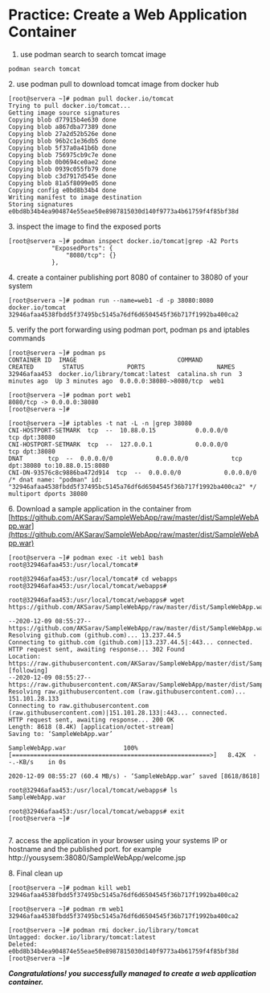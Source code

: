 # Practice: Create a Web Application Container

1. use podman search to search tomcat image

```
podman search tomcat
```

2\. use podman pull to download tomcat image from docker hub

```
[root@servera ~]# podman pull docker.io/tomcat
Trying to pull docker.io/tomcat...
Getting image source signatures
Copying blob d77915b4e630 done  
Copying blob a867dba77389 done  
Copying blob 27a2d52b526e done  
Copying blob 96b2c1e36db5 done  
Copying blob 5f37a0a41b6b done  
Copying blob 756975cb9c7e done  
Copying blob 0b0694ce0ae2 done  
Copying blob 0939c055fb79 done  
Copying blob c3d7917d545e done  
Copying blob 81a5f8099e05 done  
Copying config e0bd8b34b4 done  
Writing manifest to image destination
Storing signatures
e0bd8b34b4ea904874e55eae50e8987815030d140f9773a4b61759f4f85bf38d

```

3\. inspect the image to find the exposed ports

```
[root@servera ~]# podman inspect docker.io/tomcat|grep -A2 Ports
            "ExposedPorts": {
                "8080/tcp": {}
            },

```

4\. create a container publishing port 8080 of container to 38080 of your system

```
[root@servera ~]# podman run --name=web1 -d -p 38080:8080 docker.io/tomcat
32946afaa4538fbdd5f37495bc5145a76df6d6504545f36b717f1992ba400ca2

```

5\. verify the port forwarding using podman port, podman ps and iptables commands

```
[root@servera ~]# podman ps
CONTAINER ID  IMAGE                            COMMAND          CREATED        STATUS            PORTS                    NAMES
32946afaa453  docker.io/library/tomcat:latest  catalina.sh run  3 minutes ago  Up 3 minutes ago  0.0.0.0:38080->8080/tcp  web1

[root@servera ~]# podman port web1 
8080/tcp -> 0.0.0.0:38080
[root@servera ~]#

```

```
[root@servera ~]# iptables -t nat -L -n |grep 38080
CNI-HOSTPORT-SETMARK  tcp  --  10.88.0.15           0.0.0.0/0            tcp dpt:38080
CNI-HOSTPORT-SETMARK  tcp  --  127.0.0.1            0.0.0.0/0            tcp dpt:38080
DNAT       tcp  --  0.0.0.0/0            0.0.0.0/0            tcp dpt:38080 to:10.88.0.15:8080
CNI-DN-93576c8c9886ba472d914  tcp  --  0.0.0.0/0            0.0.0.0/0            /* dnat name: "podman" id: "32946afaa4538fbdd5f37495bc5145a76df6d6504545f36b717f1992ba400ca2" */ multiport dports 38080
```

6\. Download a sample application in the container from [https://github.com/AKSarav/SampleWebApp/raw/master/dist/SampleWebApp.war](https://github.com/AKSarav/SampleWebApp/raw/master/dist/SampleWebApp.war)

```
[root@servera ~]# podman exec -it web1 bash
root@32946afaa453:/usr/local/tomcat#
```

```
root@32946afaa453:/usr/local/tomcat# cd webapps
root@32946afaa453:/usr/local/tomcat/webapps#
```

```
root@32946afaa453:/usr/local/tomcat/webapps# wget https://github.com/AKSarav/SampleWebApp/raw/master/dist/SampleWebApp.war

--2020-12-09 08:55:27--  https://github.com/AKSarav/SampleWebApp/raw/master/dist/SampleWebApp.war
Resolving github.com (github.com)... 13.237.44.5
Connecting to github.com (github.com)|13.237.44.5|:443... connected.
HTTP request sent, awaiting response... 302 Found
Location: https://raw.githubusercontent.com/AKSarav/SampleWebApp/master/dist/SampleWebApp.war [following]
--2020-12-09 08:55:27--  https://raw.githubusercontent.com/AKSarav/SampleWebApp/master/dist/SampleWebApp.war
Resolving raw.githubusercontent.com (raw.githubusercontent.com)... 151.101.28.133
Connecting to raw.githubusercontent.com (raw.githubusercontent.com)|151.101.28.133|:443... connected.
HTTP request sent, awaiting response... 200 OK
Length: 8618 (8.4K) [application/octet-stream]
Saving to: ‘SampleWebApp.war’

SampleWebApp.war                100%[=======================================================>]   8.42K  --.-KB/s    in 0s      

2020-12-09 08:55:27 (60.4 MB/s) - ‘SampleWebApp.war’ saved [8618/8618]

root@32946afaa453:/usr/local/tomcat/webapps# ls
SampleWebApp.war

root@32946afaa453:/usr/local/tomcat/webapps# exit
[root@servera ~]# 


```

7\. access the application in your browser using your systems IP or hostname and the published port. for example http://yousysem:38080/SampleWebApp/welcome.jsp&#x20;

8\. Final clean up

```
[root@servera ~]# podman kill web1 
32946afaa4538fbdd5f37495bc5145a76df6d6504545f36b717f1992ba400ca2

[root@servera ~]# podman rm web1 
32946afaa4538fbdd5f37495bc5145a76df6d6504545f36b717f1992ba400ca2

[root@servera ~]# podman rmi docker.io/library/tomcat
Untagged: docker.io/library/tomcat:latest
Deleted: e0bd8b34b4ea904874e55eae50e8987815030d140f9773a4b61759f4f85bf38d
[root@servera ~]#
```

_**Congratulations! you successfully managed to create a web application container.**_
